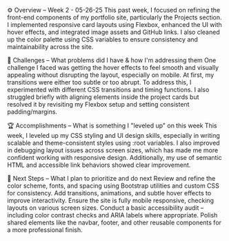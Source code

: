 ⚙️ Overview – Week 2 - 05-26-25
This past week, I focused on refining the front-end components of my portfolio site, particularly the Projects section. I implemented responsive card layouts using Flexbox, enhanced the UI with hover effects, and integrated image assets and GitHub links. I also cleaned up the color palette using CSS variables to ensure consistency and maintainability across the site.

🌵 Challenges – What problems did I have & how I'm addressing them
One challenge I faced was getting the hover effects to feel smooth and visually appealing without disrupting the layout, especially on mobile. At first, my transitions were either too subtle or too abrupt. To address this, I experimented with different CSS transitions and timing functions. I also struggled briefly with aligning elements inside the project cards but resolved it by revisiting my Flexbox setup and setting consistent padding/margins.

🏆 Accomplishments – What is something I "leveled up" on this week
This week, I leveled up my CSS styling and UI design skills, especially in writing scalable and theme-consistent styles using :root variables. I also improved in debugging layout issues across screen sizes, which has made me more confident working with responsive design. Additionally, my use of semantic HTML and accessible link behaviors showed clear improvement.

🔮 Next Steps – What I plan to prioritize and do next
Review and refine the color scheme, fonts, and spacing using Bootstrap utilities and custom CSS for consistency.
Add transitions, animations, and subtle hover effects to improve interactivity.
Ensure the site is fully mobile responsive, checking layouts on various screen sizes.
Conduct a basic accessibility audit – including color contrast checks and ARIA labels where appropriate.
Polish shared elements like the navbar, footer, and other reusable components for a more professional finish.